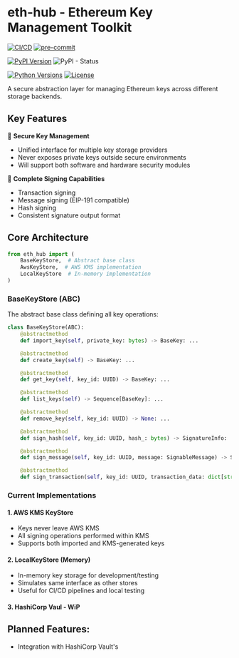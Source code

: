 # eth-hub - Ethereum Key Management Toolkit

[![CI/CD](https://github.com/akcelero/eth-hub/actions/workflows/run-tests.yaml/badge.svg?query=branch%3Amaster)](https://github.com/akcelero/eth-hub/actions)
[![pre-commit](https://img.shields.io/badge/pre--commit-enabled-brightgreen?logo=pre-commit)](https://github.com/pre-commit/pre-commit)

[![PyPI Version](https://img.shields.io/pypi/v/eth-hub.svg)](https://pypi.org/project/eth-hub/)
![PyPI - Status](https://img.shields.io/pypi/status/eth-hub)

[![Python Versions](https://img.shields.io/pypi/pyversions/eth-hub.svg)](https://pypi.org/project/eth-hub/)
[![License](https://img.shields.io/pypi/l/eth-hub.svg)](https://github.com/akcelero/eth-hub/blob/main/LICENSE)

A secure abstraction layer for managing Ethereum keys across different storage backends.

## Key Features

🔐 **Secure Key Management**
- Unified interface for multiple key storage providers
- Never exposes private keys outside secure environments
- Will support both software and hardware security modules

📜 **Complete Signing Capabilities**
- Transaction signing
- Message signing (EIP-191 compatible)
- Hash signing
- Consistent signature output format

## Core Architecture

```python
from eth_hub import (
    BaseKeyStore,  # Abstract base class
    AwsKeyStore,  # AWS KMS implementation
    LocalKeyStore  # In-memory implementation
)
```

### BaseKeyStore (ABC)

The abstract base class defining all key operations:
```python
class BaseKeyStore(ABC):
    @abstractmethod
    def import_key(self, private_key: bytes) -> BaseKey: ...

    @abstractmethod
    def create_key(self) -> BaseKey: ...

    @abstractmethod
    def get_key(self, key_id: UUID) -> BaseKey: ...

    @abstractmethod
    def list_keys(self) -> Sequence[BaseKey]: ...

    @abstractmethod
    def remove_key(self, key_id: UUID) -> None: ...

    @abstractmethod
    def sign_hash(self, key_id: UUID, hash_: bytes) -> SignatureInfo: ...

    @abstractmethod
    def sign_message(self, key_id: UUID, message: SignableMessage) -> SignatureInfo: ...

    @abstractmethod
    def sign_transaction(self, key_id: UUID, transaction_data: dict[str, Any]) -> SignatureInfo: ...
```

### Current Implementations

#### 1. AWS KMS KeyStore

- Keys never leave AWS KMS
- All signing operations performed within KMS
- Supports both imported and KMS-generated keys

#### 2. LocalKeyStore (Memory)

- In-memory key storage for development/testing
- Simulates same interface as other stores
- Useful for CI/CD pipelines and local testing

#### 3. HashiCorp Vaul - WiP


## Planned Features:
- Integration with HashiCorp Vault's
